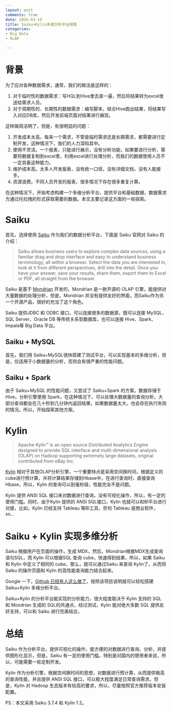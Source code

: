 ```yaml
---
layout: post
comments: true
date: 2016-03-19 
title: Saiku+Kylin多维分析平台探索
categories:  
- Big Data
- OLAP

---
```


# 背景
为了应对各种数据需求，通常，我们的做法是这样的：

1. 对于临时性的数据需求：写HQL到Hive里去查一遍，然后将结果转为excel发送给需求人员。
2. 对于周期性的、长期性的数据需求：编写脚本，结合Hive跑出结果，将结果写入对应DB库，然后开发前端页面对结果进行展现。

这样做简洁明了，但是，有很明显的问题：

1. 开发成本太高。每来一个需求，不管是临时需求还是长期需求，都需要进行定制开发，这种情况下，我们的人力深陷其中。
2. 使用不灵活。一个报表，只能进行展示，没有分析功能，如果要进行分析，需要将数据复制到excel里，利用excel进行处理分析，而我们的数据使用人员不一定具备这种能力。
3. 维护成本高。太多人开发报表，没有统一口径，没有详细文档，没有人能接手。
4. 资源浪费。不同人员开发的报表，很多情况下存在很多重复计算。

在这种情况下，开始考虑构建一个多维分析平台，提供平台和基础数据，数据需求方通过托拉拽的形式获取需要的数据。本文主要记录这方面的一些探索。



# Saiku
首先，选择使用 [Saiku][1] 作为我们的数据分析平台，下面是 Saiku 官网对 Saiku 的介绍：

>Saiku allows business users to explore complex data sources, using a familiar drag and drop interface and easy to understand business terminology, all within a browser. Select the data you are interested in, look at it from different perspectives, drill into the detail. Once you have your answer, save your results, share them, export them to Excel or PDF, all straight from the browser.


Saiku 是基于 [Mondrian][2] 开发的，Mondrian 是一款开源的 OLAP 引擎，能提供对大量数据的处理分析，但是，Mondrian 并没有提供友好的界面，而Saiku作为另一个开源产品，很好的充当了这个角色。

Saiku 提供JDBC 和 ODBC 接口，可以连接很多的数据源，既可以连接 MySQL、SQL Server、Oracle DB 等传统关系型数据库，也可以连接 Hive、Spark、Impala等 Big Data 平台。

## Saiku + MySQL
首先，我们用 Saiku+MySQL很快搭建了测试平台，可以实现基本的多维分析，但是，仅适用于小数据量的分析，否则会有很严重的性能问题。

## Saiku + Spark
由于 Saiku+MySQL 的性能问题，又尝试了 Saiku+Spark 的方案，数据存储于 Hive，分析引擎使用 Spark，在这种情况下，可以处理大数据量的查询分析，大部分查询都会在几十秒到几分钟内返回结果，如果数据量太大，也会存在执行失败的情况。所以，开始探索其他方案。

# Kylin 
>Apache Kylin™ is an open source Distributed Analytics Engine designed to provide SQL interface and multi-dimensional analysis (OLAP) on Hadoop supporting extremely large datasets, original contributed from eBay Inc.

[Kylin][3] 相对于其他OLAP分析引擎，一个重要特点是采用空间换时间，根据定义的cube进行预计算，并将计算结果存储到Hbase中，在进行查询时，直接查询Hbase，所以，Kylin 的查询可以到毫秒级，性能完全不是问题。

Kylin 提供 ANSI SQL 接口来对数据进行查询，没有可视化操作，所以，有一定的使用门槛。同时，由于Kylin 提供的 ANSI SQL接口，Kylin 也就可以和BI平台进行对接，比如，Kylin 已经支持 Tableau 等BI工具，奈何 Tableau 是商业软件，so...

# Saiku + Kylin 实现多维分析
Saiku 根据用户在页面的操作，生成 MDX，然后，Mondrian根据MDX生成查询语句SQL，而 Kylin 可以根据SQL 查询 cube，快速得到结果，所以，如果 Saiku 和 Kylin 中定义了相同的 cube，那么，就可以通过Saiku 来查询 Kylin了，从而将 Saiku 的操作页面和 Kylin 的高性能查询能力结合起来。

Google 一下，[Github 已经有人这么做了][4]，按照该项目说明就可以轻松搭建 Saiku+Kylin 多维分析平台。

Saiku+Kylin 的分析平台能实现的分析能力，很大程度取决于 Kylin 支持的 SQL 和 Mondrian 生成的 SQL的共通点，经过测试，Kylin 能对绝大多数 SQL 提供友好支持，可以和 Saiku 进行完美结合。

# 总结
Saiku 作为分析平台，提供可视化的操作，能方便的对数据进行查询、分析，并提供图形化显示，但是，Saiku 有一定的使用门槛，特别是对国内的使用者来说，所以，可能需要一些定制开发。

Kylin 作为分析引擎，根据空间换时间的思想，对数据进行预计算，从而提供极高的查询性能，并且提供 ANSI SQL 接口，可以极大程度满足日常查询需求。但是，Kylin 对 Hadoop 生态版本有较高的要求，所以，尽量按照官方推荐版本安装配置。

PS：本文采用 Saiku 3.7.4 和 Kylin 1.2。

[1]:http://www.meteorite.bi/products/saiku "saiku"
[2]:mondrian.pentaho.com "Mondrian"
[3]:http://kylin.apache.org/ "Kylin"
[4]:https://github.com/mustangore/kylin-mondrian-interaction "Saiku+Kylin"